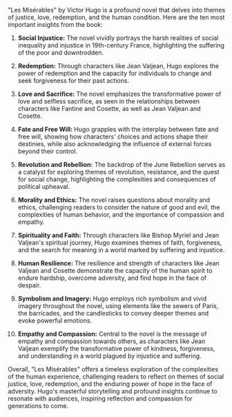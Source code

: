 "Les Misérables" by Victor Hugo is a profound novel that delves into themes of justice, love, redemption, and the human condition. Here are the ten most important insights from the book:

1. **Social Injustice:** The novel vividly portrays the harsh realities of social inequality and injustice in 19th-century France, highlighting the suffering of the poor and downtrodden.

2. **Redemption:** Through characters like Jean Valjean, Hugo explores the power of redemption and the capacity for individuals to change and seek forgiveness for their past actions.

3. **Love and Sacrifice:** The novel emphasizes the transformative power of love and selfless sacrifice, as seen in the relationships between characters like Fantine and Cosette, as well as Jean Valjean and Cosette.

4. **Fate and Free Will:** Hugo grapples with the interplay between fate and free will, showing how characters' choices and actions shape their destinies, while also acknowledging the influence of external forces beyond their control.

5. **Revolution and Rebellion:** The backdrop of the June Rebellion serves as a catalyst for exploring themes of revolution, resistance, and the quest for social change, highlighting the complexities and consequences of political upheaval.

6. **Morality and Ethics:** The novel raises questions about morality and ethics, challenging readers to consider the nature of good and evil, the complexities of human behavior, and the importance of compassion and empathy.

7. **Spirituality and Faith:** Through characters like Bishop Myriel and Jean Valjean's spiritual journey, Hugo examines themes of faith, forgiveness, and the search for meaning in a world marked by suffering and injustice.

8. **Human Resilience:** The resilience and strength of characters like Jean Valjean and Cosette demonstrate the capacity of the human spirit to endure hardship, overcome adversity, and find hope in the face of despair.

9. **Symbolism and Imagery:** Hugo employs rich symbolism and vivid imagery throughout the novel, using elements like the sewers of Paris, the barricades, and the candlesticks to convey deeper themes and evoke powerful emotions.

10. **Empathy and Compassion:** Central to the novel is the message of empathy and compassion towards others, as characters like Jean Valjean exemplify the transformative power of kindness, forgiveness, and understanding in a world plagued by injustice and suffering.

Overall, "Les Misérables" offers a timeless exploration of the complexities of the human experience, challenging readers to reflect on themes of social justice, love, redemption, and the enduring power of hope in the face of adversity. Hugo's masterful storytelling and profound insights continue to resonate with audiences, inspiring reflection and compassion for generations to come.